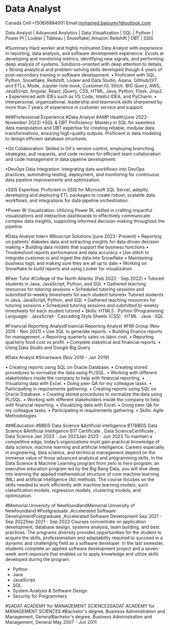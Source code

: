 # Data Analyst
Canada
Cell:+(506)6884001
Email:mohamed.baioumy1@outlook.com

Data Analyst | Advanced Analytics | Data Visualization | SQL | Python | Power PI | Looker | Tableau | Snowflake| Amazon Redshift | DBT | SSIS

#Summary
Hard worker and highly motivated Data Analyst with experience in reporting, data analysis, and software development experience. 
Excels at developing and monitoring metrics, identifying new signals, and performing deep analysis of systems. Solutions-oriented with deep attention to details.
• Strong analytical and problem-solving skills developed though 4 years of post-secondary training in 
   software development.
• Proficient with SQL, Python, Snowflake, Redshift, Looker and Data Studio, Asana, GitHub/GIT and ETLs, 
   Mode, Jupyter note book, Customer.IO, Stitch.
   BIG Query, AWS, JavaScript, Angular, React, jQuery, CSS, HTML, Java, Python, Flask, Jinja2.
• Experienced with IDEs such as VS Code, IntelliJ IDEA, and PyCharm.
• Interpersonal, organizational, leadership and teamwork skills sharpened by more than 7 years of 
   experience in customer service and support.
   
###Professional Experience 
#Data Analyst
#AMP Health(june 2022- November 2022)
•SQL & DBT Proficiency: Mastery in SQL for seamless data manipulation and DBT expertise for creating reliable, modular data transformations, ensuring high-quality outputs. Proficient in data modeling to design efficient database structures.

•Git Collaboration: Skilled in Git's version control, employing branching strategies, pull requests, and code reviews for efficient team collaboration and code management in data pipeline development.

•DevOps Data Integration: Integrating data workflows into DevOps practices, automating testing, deployment, and monitoring for continuous data pipeline improvements and optimization.

•SSIS Expertise: Proficient in SSIS for Microsoft SQL Server, adeptly developing and deploying ETL packages to create robust, scalable data workflows, and integrations for data pipeline orchestration.

•Power BI Visualization: Utilizing Power BI, skilled in crafting impactful visualizations and interactive dashboards to effectively communicate complex data insights, supporting informed decision-making throughout the pipeline.

#Data Analyst Intern
#Bioscript Solutions (june 2023- Present)
• Reporting on patients’ diabetes data and extracting insights for data driven decision making
• Building data models that support the business functions
• Troubleshoot reports performance and data accuracy 
• Use stitch to integrate customer.io and ingest the data into Snowflake
• Maintaining business logic and making sure they are all up to date
• Working on Snowflake to build reports and using Looker for visualization

#Peer Tutor 
#College of the North Atlantic (Feb 2022 - Sep 2022)
• Tutored students in Java, JavaScript, Python, and SQL
• Gathered teaching resources for tutoring sessions
• Scheduled tutoring sessions and submitted bi-weekly timesheets for each student tutored• Tutored students in Java, JavaScript, Python, and SQL 
• Gathered teaching resources for tutoring sessions 
• Scheduled tutoring sessions and submitted bi-weekly timesheets for each student tutored
• Skills: HTML5 · Python (Programming Language) · JavaScript · Cascading Style Sheets (CSS) · HTML · Java · SQL

#Financial Reporting AnalystFinancial Reporting Analyst
#FMI Group (Nov 2019 - Nov 2021)
• Use SQL to generate reports.
• Building finance reports for management. 
• Reporting quarterly sales vs labor cost. 
• Reporting quarterly food cost vs profit.
• Complete statistical and financial reports.
• Using Data Studio and Google Big Query

#Data Analyst
#Smartware (Nov 2016 - Jan 2019) 

• Creating reports using SQL on Oracle Database.
• Creating stored procedures to normalize the data using PL/SQL.
• Working with different stakeholders inside the company to help with financial reporting.
• Visualizing data with Excel.
• Doing peer QA for my colleague tasks.
• Participating in requirements gathering.
• Creating reports using SQL on Oracle Database. 
• Creating stored procedures to normalize the data using PL/SQL. 
• Working with different stakeholders inside the company to help with financial reporting.
• Visualizing data with Excel.
• Doing peer QA for my colleague tasks. 
• Participating in requirements gathering.
• Skills: Agile Methodologies

###Education
#BBDS Data Science &Artificial intelligence B17BBDS Data Science &Artificial intelligence B17
Certificate , Data ScienceCertificate , Data Science
Jan 2023 - Jun 2023Jan 2023 - Jun 2023
To maintain a competitive edge, today’s organizations must gain practical knowledge of data science, machine learning and artificial
intelligence. Careers especially in engineering, data science, and technical management depend on the immense value of those advanced
analytical and programming skills.
In the Data Science & Machine Learning program from zero to hero program, an executive education program led by the Big Bang Data, you
will dive deep into learning the applied mathematical structure of core machine learning (ML) and artificial intelligence (AI) methods. The course
focuses on the skills needed to work efficiently with machine learning models, such classification models, regression models, clustering
models, and optimization.

#Memorial University of NewfoundlandMemorial University of Newfoundland
#Postgraduate ,Accelerated Software DevelopmentPostgraduate ,Accelerated Software Development
Sep 2021 - Sep 2022Sep 2021 - Sep 2022
Courses concentrate on application development, database design, systems analysis, team building, and best practices. The programs diversity provides opportunities for the student to acquire the skills, professionalism and adaptability required to succeed in a dynamic and challenging field as a software developer.
In the last semester, students complete an applied software development project and a seven-week work exposure that enables us to apply knowledge and utilize skills developed during the program.
- Python
- Java
- JavaScript
- SQL
- System Analysis & Software Design
- Security for Programmers

#SADAT ACADEMY for MANAGEMENT SCIENCESSADAT ACADEMY for MANAGEMENT SCIENCES
#Bachelor's degree, Business Administration and Management, GeneralBachelor's degree, Business Administration and Management, General
 May 2007 - Jun 2011






